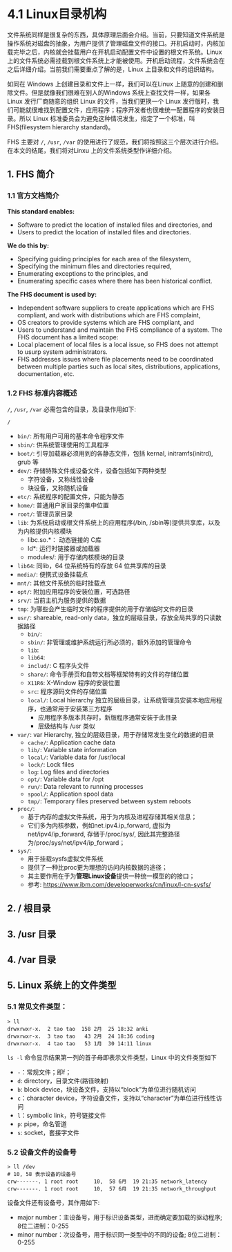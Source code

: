 # 4.1 Linux目录机构
文件系统同样是很复杂的东西，具体原理后面会介绍。当前，只要知道文件系统是操作系统对磁盘的抽象，为用户提供了管理磁盘文件的接口。开机启动时，内核加载完毕之后，内核就会挂载用户在开机启动配置文件中设置的根文件系统。Linux 上的文件系统必需挂载到根文件系统上才能被使用。开机启动流程，文件系统会在之后详细介绍。当前我们需要重点了解的是，Linux 上目录和文件的组织结构。


如同在 Windows 上创建目录和文件上一样，我们可以在Linux 上随意的创建和删除文件。但是就像我们很难在别人的Windows 系统上查找文件一样，如果各Linux 发行厂商随意的组织 Linux 的文件，当我们更换一个 Linux 发行版时，我们可能就很难找到配置文件，应用程序；程序开发者也很难统一配置程序的安装目录。所以 Linux 标准委员会为避免这种情况发生，指定了一个标准，叫 FHS(filesystem hierarchy standard)。


FHS 主要对 `/`, `/usr`, `/var` 的使用进行了规范，我们将按照这三个层次进行介绍。在本文的结尾，我们将对Linxu 上的文件系统类型作详细介绍。

## 1. FHS 简介
### 1.1 官方文档简介
**This standard enables:**
- Software to predict the location of installed files and directories, and
- Users to predict the location of installed files and directories.

**We do this by:**
- Specifying guiding principles for each area of the filesystem,
- Specifying the minimum files and directories required,
- Enumerating exceptions to the principles, and
- Enumerating specific cases where there has been historical conflict.

**The FHS document is used by:**
- Independent software suppliers to create applications which are FHS compliant, and work with distributions
which are FHS complaint,
- OS creators to provide systems which are FHS compliant, and
- Users to understand and maintain the FHS compliance of a system.
The FHS document has a limited scope:
- Local placement of local files is a local issue, so FHS does not attempt to usurp system administrators.
- FHS addresses issues where file placements need to be coordinated between multiple parties such as local
sites, distributions, applications, documentation, etc.

### 1.2 FHS 标准内容概述
`/`, `/usr`, `/var` 必需包含的目录，及目录作用如下:

`/`
- `bin/`: 所有用户可用的基本命令程序文件
- `sbin/`: 供系统管理使用的工具程序
- `boot/`: 引导加载器必须用到的各静态文件，包括 kernal, initramfs(initrd), grub 等
- `dev/`: 存储特殊文件或设备文件，设备包括如下两种类型
	- 字符设备，又称线性设备
	- 块设备，又称随机设备
- `etc/`: 系统程序的配置文件，只能为静态
- `home/`: 普通用户家目录的集中位置
- `root/`: 管理员家目录
- `lib`: 为系统启动或根文件系统上的应用程序(/bin, /sbin等)提供共享库，以及为内核提供内核模块
	- libc.so.\*： 动态链接的 C库
	- ld\*: 运行时链接器或加载器
	- modules/: 用于存储内核模块的目录
- `lib64`: 同lib，64 位系统特有的存放 64 位共享库的目录
- `media/`: 便携式设备挂载点
- `mnt/`: 其他文件系统的临时挂载点
- `opt/`: 附加应用程序的安装位置，可选路径
- `srv/`: 当前主机为服务提供的数据
- `tmp`: 为哪些会产生临时文件的程序提供的用于存储临时文件的目录
- `usr/`: shareable, read-only data，独立的层级目录，存放全局共享的只读数据路径
	- `bin/`:
	- `sbin/`: 非管理或维护系统运行所必须的，额外添加的管理命令
	- `lib`:
	- `lib64`:
	- `includ/`: C 程序头文件
	- `share/`: 命令手册页和自带文档等框架特有的文件的存储位置
	- `X11R6`: X-Window 程序的安装位置
	- `src`: 程序源码文件的存储位置
	- `local/`: Local hierarchy 独立的层级目录，让系统管理员安装本地应用程序，也通常用于安装第三方程序
  		- 应用程序多版本共存时，新版程序通常安装于此目录
  		- 层级结构与 /usr 类似
- `var/`: var Hierarchy, 独立的层级目录，用于存储常发生变化的数据的目录
	- `cache/`: Application cache data
	- `lib/`: Variable state information
	- `local/`: Variable data for /usr/local
	- `lock/`: Lock files
	- `log`: Log files and directories
	- `opt/`: Variable data for /opt
	- `run/`: Data relevant to running processes
	- `spool/`: Application spool data
	- `tmp/`: Temporary files preserved between system reboots
- `proc/`:
	- 基于内存的虚拟文件系统，用于为内核及进程存储其相关信息；
	- 它们多为内核参数，例如net.ipv4.ip_forward, 虚拟为net/ipv4/ip_forward, 存储于/proc/sys/, 因此其完整路径为/proc/sys/net/ipv4/ip_forward；
- `sys/`:
	- 用于挂载sysfs虚拟文件系统
	- 提供了一种比proc更为理想的访问内核数据的途径；
	- 其主要作用在于为**管理Linux设备**提供一种统一模型的的接口；
	- 参考: https://www.ibm.com/developerworks/cn/linux/l-cn-sysfs/

## 2. / 根目录

## 3. /usr 目录

## 4. /var 目录

## 5. Linux 系统上的文件类型
### 5.1 常见文件类型：
```
> ll
drwxrwxr-x.  2 tao tao  158 2月  25 18:32 anki
drwxrwxr-x.  3 tao tao   43 2月  24 18:36 coding
drwxrwxr-x.  4 tao tao   53 1月  30 14:11 linux
```
`ls -l` 命令显示结果第一列的首子母即表示文件类型，Linux 中的文件类型如下
- `-`：常规文件；即f；
- `d`: directory，目录文件(路径映射)
- `b`: block device，块设备文件，支持以“block”为单位进行随机访问
- `c`：character device，字符设备文件，支持以“character”为单位进行线性访问
- `l`：symbolic link，符号链接文件
- `p`: pipe，命名管道
- `s`: socket，套接字文件


### 5.2 设备文件的设备号
```
> ll /dev
# 10, 58 表示设备的设备号
crw-------. 1 root root     10,  58 6月  19 21:35 network_latency
crw-------. 1 root root     10,  57 6月  19 21:35 network_throughput
```
设备文件还有设备号，其作用如下:
- major number：主设备号，用于标识设备类型，进而确定要加载的驱动程序; 8位二进制：0-255
- minor number：次设备号，用于标识同一类型中的不同的设备; 8位二进制：0-255
